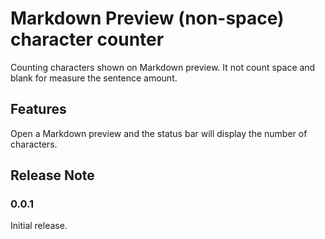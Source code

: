 # Markdown Preview (non-space) character counter

Counting characters shown on Markdown preview.
It not count space and blank for measure the sentence amount.

## Features

Open a Markdown preview and the status bar will display the number of characters.

## Release Note

### 0.0.1

Initial release.
